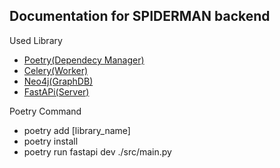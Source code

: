 ## Documentation for SPIDERMAN backend

Used Library
- [Poetry(Dependecy Manager)](https://python-poetry.org/)
- [Celery(Worker)](https://docs.celeryq.dev/en/stable/index.html)
- [Neo4j(GraphDB)](https://neo4j.com/)
- [FastAPi(Server)](https://fastapi.tiangolo.com/)

Poetry Command
- poetry add [library_name]
- poetry install
- poetry run fastapi dev ./src/main.py